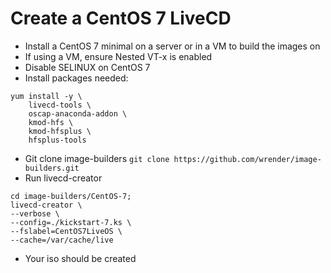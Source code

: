 # Create a CentOS 7 LiveCD
- Install a CentOS 7 minimal on a server or in a VM to build the images on
- If using a VM, ensure Nested VT-x is enabled
- Disable SELINUX on CentOS 7
- Install packages needed:
```
yum install -y \
    livecd-tools \
    oscap-anaconda-addon \
    kmod-hfs \
    kmod-hfsplus \
    hfsplus-tools
```
- Git clone image-builders `git clone https://github.com/wrender/image-builders.git`
- Run livecd-creator
```
cd image-builders/CentOS-7;
livecd-creator \
--verbose \
--config=./kickstart-7.ks \
--fslabel=CentOS7LiveOS \
--cache=/var/cache/live
```
- Your iso should be created
